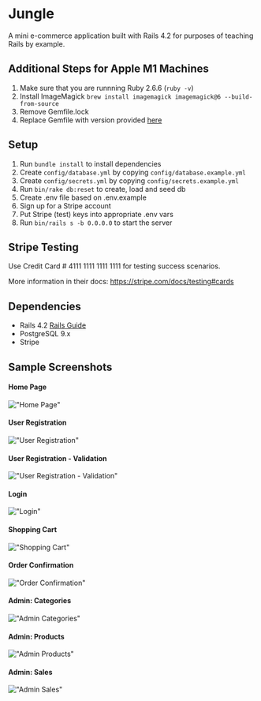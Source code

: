 # Jungle

A mini e-commerce application built with Rails 4.2 for purposes of teaching Rails by example.

## Additional Steps for Apple M1 Machines

1. Make sure that you are runnning Ruby 2.6.6 (`ruby -v`)
1. Install ImageMagick `brew install imagemagick imagemagick@6 --build-from-source`
2. Remove Gemfile.lock
3. Replace Gemfile with version provided [here](https://gist.githubusercontent.com/FrancisBourgouin/831795ae12c4704687a0c2496d91a727/raw/ce8e2104f725f43e56650d404169c7b11c33a5c5/Gemfile)

## Setup

1. Run `bundle install` to install dependencies
2. Create `config/database.yml` by copying `config/database.example.yml`
3. Create `config/secrets.yml` by copying `config/secrets.example.yml`
4. Run `bin/rake db:reset` to create, load and seed db
5. Create .env file based on .env.example
6. Sign up for a Stripe account
7. Put Stripe (test) keys into appropriate .env vars
8. Run `bin/rails s -b 0.0.0.0` to start the server

## Stripe Testing

Use Credit Card # 4111 1111 1111 1111 for testing success scenarios.

More information in their docs: <https://stripe.com/docs/testing#cards>

## Dependencies

* Rails 4.2 [Rails Guide](http://guides.rubyonrails.org/v4.2/)
* PostgreSQL 9.x
* Stripe

## Sample Screenshots

#### Home Page
!["Home Page"](https://github.com/kmunirpm/jungle-rails/blob/master/docs/images/home.png)

#### User Registration
!["User Registration"](https://github.com/kmunirpm/jungle-rails/blob/master/docs/images/registration.png)

#### User Registration - Validation
!["User Registration - Validation"](https://github.com/kmunirpm/jungle-rails/blob/master/docs/images/registration_val.png)

#### Login
!["Login"](https://github.com/kmunirpm/jungle-rails/blob/master/docs/images/login.png)

#### Shopping Cart 
!["Shopping Cart"](https://github.com/kmunirpm/jungle-rails/blob/master/docs/images/cart.png)

#### Order Confirmation 
!["Order Confirmation"](https://github.com/kmunirpm/jungle-rails/blob/master/docs/images/order_confirmation.png)

#### Admin: Categories
!["Admin Categories"](https://github.com/kmunirpm/jungle-rails/blob/master/docs/images/admin_categories.png)

#### Admin: Products
!["Admin Products"](https://github.com/kmunirpm/jungle-rails/blob/master/docs/images/admin_products.png)

#### Admin: Sales
!["Admin Sales"](https://github.com/kmunirpm/jungle-rails/blob/master/docs/images/admin_sales.png)
